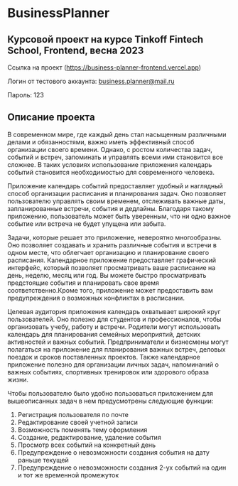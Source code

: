# BusinessPlanner

## Курсовой проект на курсе Tinkoff Fintech School, Frontend, весна 2023
Ссылка на проект
(https://business-planner-frontend.vercel.app)

Логин от тестового аккаунта: business.planner@mail.ru

Пароль: 123

## Описание проекта
В современном мире, где каждый день стал насыщенным различными делами и обязанностями, важно иметь эффективный способ организации своего времени. Однако, с ростом количества задач, событий и встреч, запоминать и управлять всеми ими становится все сложнее. В таких условиях использование приложения календарь событий становится необходимостью для современного человека.

Приложение календарь событий предоставляет удобный и наглядный способ организации расписания и планирования задач. Оно позволяет пользователю управлять своим временем, отслеживать важные даты, запланированные встречи, события и дедлайны. Благодаря такому приложению, пользователь может быть уверенным, что ни одно важное событие или встреча не будет упущена или забыта.

Задачи, которые решает это приложение, невероятно многообразны. Оно позволяет создавать и хранить различные события и встречи в одном месте, что облегчает организацию и планирование своего расписания. Календарное приложение предоставляет графический интерфейс, который позволяет просматривать ваше расписание на день, неделю, месяц или год. Вы можете быстро просматривать предстоящие события и планировать свое время соответственно.Кроме того, приложение может предоставить вам предупреждения о возможных конфликтах в расписании.

Целевая аудитория приложения календарь охватывает широкий круг пользователей. Оно полезно для студентов и профессионалов, чтобы организовать учебу, работу и встречи. Родители могут использовать календарь для планирования семейных мероприятий, детских активностей и важных событий. Предприниматели и бизнесмены могут полагаться на приложение для планирования важных встреч, деловых поездок и сроков поставленных проектов. Также календарное приложение полезно для организации личных задач, напоминаний о важных событиях, спортивных тренировок или здорового образа жизни.

Чтобы пользователю было удобно пользоваться приложением для вышеописанных задач в нем предусмотрены следующие функции:
1. Регистрация пользователя по почте
2. Редактирование своей учетной записи
3. Возможность поменять тему оформления
4. Создание, редактирование, удаление события
5. Просмотр всех событий на конкретный день
6. Предупреждение о невозможности создания события на дату раньше текущей
7. Предупреждение о невозможности создания 2-ух событий на один и тот же временной промежуток
